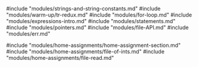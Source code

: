 #include "modules/strings-and-string-constants.md"
#include "modules/warm-up/tr-redux.md"
#include "modules/for-loop.md"
#include "modules/expressions-intro.md"
#include "modules/statements.md"
#include "modules/pointers.md"
#include "modules/file-API.md"
#include "modules/err.md"

#include "modules/home-assignments/home-assignment-section.md"
#include "modules/home-assignments/file-of-ints.md"
#include "modules/home-assignments/file-read.md"
